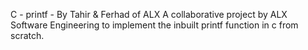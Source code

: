C - printf - By Tahir & Ferhad of ALX A collaborative project by ALX Software Engineering to implement the inbuilt printf function in c from scratch.
